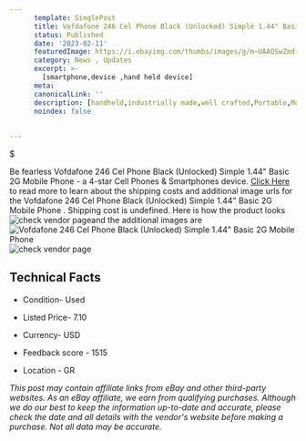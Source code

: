 ```yaml
---
      template: SinglePost
      title: Vofdafone 246 Cel Phone Black (Unlocked) Simple 1.44" Basic 2G Mobile Phone 
      status: Published
      date: '2023-02-11'
      featuredImage: https://i.ebayimg.com/thumbs/images/g/m~UAAOSwZmdiztkp/s-l225.jpg
      category: News , Updates
      excerpt: >-
        [smartphone,device ,hand held device]
      meta:
      canonicalLink: ''
      description: [handheld,industrially made,well crafted,Portable,Mobile,Compact,Convenient,Lightweight,Maneuverable,Man-portable,Miniature,Carriable,Hand-held,Light,Holdable,Transportable,Mobile device,Pocket-sized,On-the-go,Wireless,Cordless,Compact size,Convenient size, smartphone,device ,hand held device]
      noindex: false
      
        
---
```

$

Be fearless Vofdafone 246 Cel Phone Black (Unlocked) Simple 1.44" Basic 2G Mobile Phone  - a 4-star Cell Phones & Smartphones device. [Click Here](https://www.ebay.com/itm/225288926009?hash=item3474443339%3Ag%3Am%7EUAAOSwZmdiztkp&mkevt=1&mkcid=1&mkrid=711-53200-19255-0&campid=%253CePNCampaignId%253E&customid=%253CreferenceId%253E&toolid=10049) to read more to learn about the shipping costs and additional image urls for the Vofdafone 246 Cel Phone Black (Unlocked) Simple 1.44" Basic 2G Mobile Phone . Shipping cost is undefined. Here is how the product looks ![check vendor page](https://i.ebayimg.com/thumbs/images/g/m~UAAOSwZmdiztkp/s-l225.jpg)and the additional images are![Vofdafone 246 Cel Phone Black (Unlocked) Simple 1.44" Basic 2G Mobile Phone ](https://i.ebayimg.com/images/g/m~UAAOSwZmdiztkp/s-l1600.jpg)![check vendor page](https://origin-galleryplus.ebayimg.com/ws/web/225288926009_2_0_1/225x225.jpg,https://origin-galleryplus.ebayimg.com/ws/web/225288926009_3_0_1/225x225.jpg,https://origin-galleryplus.ebayimg.com/ws/web/225288926009_4_0_1/225x225.jpg,https://origin-galleryplus.ebayimg.com/ws/web/225288926009_5_0_1/225x225.jpg,https://origin-galleryplus.ebayimg.com/ws/web/225288926009_6_0_1/225x225.jpg,https://origin-galleryplus.ebayimg.com/ws/web/225288926009_7_0_1/225x225.jpg,https://origin-galleryplus.ebayimg.com/ws/web/225288926009_8_0_1/225x225.jpg,https://origin-galleryplus.ebayimg.com/ws/web/225288926009_9_0_1/225x225.jpg,https://origin-galleryplus.ebayimg.com/ws/web/225288926009_10_0_1/225x225.jpg)



 ## Technical Facts 



     
      

 - Condition- Used 


      

 - Listed Price- 7.10 


      

 - Currency- USD 


      

 - Feedback score - 1515 


      

 - Location - GR 


      
      

 *_This post may contain affiliate links from eBay and other third-party websites. As an eBay affiliate, we earn from qualifying purchases. Although we do our best to keep the information up-to-date and accurate, please check the date and all details with the vendor's website before making a purchase. Not all data may be accurate._*






